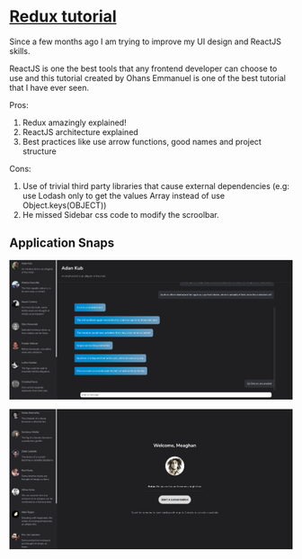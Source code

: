 # [Redux tutorial](https://medium.com/free-code-camp/understanding-redux-the-worlds-easiest-guide-to-beginning-redux-c695f45546f6)

Since a few months ago I am trying to improve my UI design and ReactJS skills.

ReactJS is one the best tools that any frontend developer can choose to use and this tutorial created by Ohans Emmanuel is one of the best tutorial that I have ever seen.

Pros:
1. Redux amazingly explained!
2. ReactJS architecture explained
3. Best practices like use arrow functions, good names and project structure

Cons:
1. Use of trivial third party libraries that cause external dependencies (e.g: use Lodash only to get the values Array instead of use Object.keys(OBJECT))
2. He missed Sidebar css code to modify the scroolbar.

## Application Snaps

![Snapshot 1](./snap1.png)

![Snapshot 2](./snap2.png)
